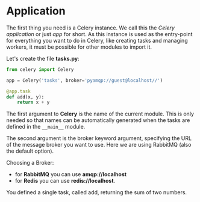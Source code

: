 # Application

The first thing you need is a Celery instance. We call this the *Celery application* or just *app* for short. As this instance is used as the entry-point for everything you want to do in Celery, like creating tasks and managing workers, it must be possible for other modules to import it.


Let's create the file **tasks.py**:

```py
from celery import Celery

app = Celery('tasks', broker='pyamqp://guest@localhost//')

@app.task
def add(x, y):
    return x + y
```


The first argument to **Celery** is the name of the current module. This is only needed so that names can be automatically generated when the tasks are defined in the `__main__` module.

The second argument is the broker keyword argument, specifying the URL of the message broker you want to use. Here we are using RabbitMQ (also the default option).

Choosing a Broker:

- for **RabbitMQ** you can use **amqp://localhost**
- for **Redis** you can use **redis://localhost**.

You defined a single task, called add, returning the sum of two numbers.


